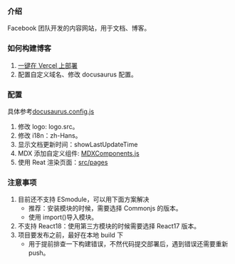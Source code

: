 ### 介绍

Facebook 团队开发的内容网站，用于文档、博客。<Badge github="https://github.com/facebook/docusaurus" />

### 如何构建博客

1. [一键在 Vercel 上部署](https://vercel.com/new/templates/react/docusaurus-2)
2. 配置自定义域名、修改 docusaurus 配置。

### 配置

具体参考[docusaurus.config.js](https://github.com/try-to-fly/wiki/blob/main/docusaurus.config.js)

1. 修改 logo: logo.src。
2. 修改 i18n：zh-Hans。
3. 显示文档更新时间：showLastUpdateTime
4. MDX 添加自定义组件: [MDXComponents.js](https://github.com/try-to-fly/wiki/blob/main/src/theme/MDXComponents.js)
5. 使用 Reat 渲染页面：[src/pages](https://github.com/try-to-fly/wiki/tree/main/src/pages)

### 注意事项

1. 目前还不支持 ESmodule，可以用下面方案解决
   - 推荐：安装模块的时候，需要选择 Commonjs 的版本。
   - 使用 import()导入模块。
2. 不支持 React18：使用第三方模块的时候需要选择 React17 版本。
3. 项目要发布之前，最好在本地 build 下
   - 用于提前排查一下构建错误，不然代码提交部署后，遇到错误还需要重新 push。
